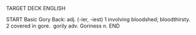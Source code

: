 TARGET DECK
ENGLISH

START
Basic
Gory
Back: adj. (-ier, -iest) 1 involving bloodshed; bloodthirsty. 2 covered in gore.  gorily adv. Goriness n.
END
